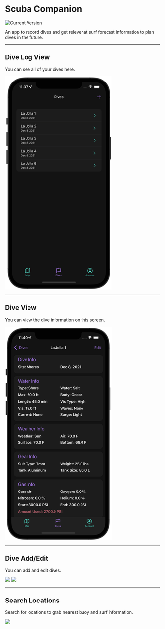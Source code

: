 Scuba Companion
============
![Current Version](https://img.shields.io/badge/version-1.0.0-green.svg)

An app to record dives and get relevenat surf forecast information to plan dives in the future.

---
## Dive Log View

You can see all of your dives here.

![Dive Log Preview](/ReadMeFiles/DiveLogView.png)

---
## Dive View

You can view the dive information on this screen.

![Dive Preview](/ReadMeFiles/DiveView.png)

---
## Dive Add/Edit

You can add and edit dives.

<img src="/ReadMeFiles/newDive.gif" width="348"/>

<img src="/ReadMeFiles/EditDive.gif" width="348"/>

---
## Search Locations

Search for locations to grab nearest buoy and surf information.

<img src="/ReadMeFiles/LocationSearch.gif" width="348"/>
